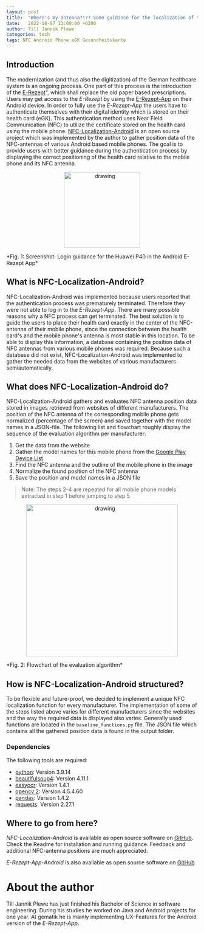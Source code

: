 ```yaml
---
layout: post
title:  "Where's my antenna?!?? Some guidance for the localization of the NFC antenna on Android devices"
date:   2022-10-07 13:00:00 +0200
author: Till Jannik Plewe
categories: tech
tags: NFC Android Phone eGK Gesundheitskarte
---
```


## Introduction

The modernization (and thus also the digitization) of the German healthcare system is an ongoing process. 
One part of this process is the introduction of the [E-Rezept](https://www.gematik.de/anwendungen/e-rezept)", which shall replace the old paper based prescriptions. 
Users may get access to the *E-Rezept* by using the [E-Rezept-App](https://play.google.com/store/apps/details?id=de.gematik.ti.erp.app&hl=de&gl=US) on their Android device. 
In order to fully use the *E-Rezept-App* the users have to authenticate themselves with their digital identity which is stored on their health card (eGK).
This authentication method uses Near Field Communication (NFC) to utilize the certificate stored on the health card using the mobile phone.
[NFC-Localization-Android](https://github.com/gematik/NfcLocalization-Android) is an open source project which was implemented by the author to gather position data of the NFC-antennas of various Android based mobile phones. The goal is to provide users with better guidance during the authentication process by displaying the correct positioning of the health card relative to the mobile phone and its NFC antenna.

<p align="center">
<img src="{{ site.baseurl }}/assets/img/221006-nfclocalization/loginguidance.png" alt="drawing" width="200"/>
</p>
*Fig. 1: Screenshot: Login guidance for the Huawei P40 in the Android E-Rezept App*

## What is NFC-Localization-Android?

NFC-Localization-Android was implemented because users reported that the authentication process was prematurely terminated. Therefore they were not able to log in to the *E-Rezept-App*.
There are many possible reasons why a NFC process can get terminated. The best solution is to guide the users to place their health card exactly in the center of the NFC-antenna of their mobile phone, since the connection between the health card's and the mobile phone's antenna is most stable in this location. To be able to display this information, a database containing the position data of NFC antennas from various mobile phones was required.
Because such a database did not exist, NFC-Localization-Android was implemented to gather the needed data from the websites of various manufacturers semiautomatically.

## What does NFC-Localization-Android do?

NFC-Localization-Android gathers and evaluates NFC antenna position data stored in images retrieved from websites of different manufacturers. 
The position of the NFC antenna of the corresponding mobile phone gets normalized (percentage of the screen) and saved together with the model names in a JSON-file.
The following list and flowchart roughly display the sequence of the evaluation algorithm per manufacturer:

1. Get the data from the website
2. Gather the model names for this mobile phone from the [Google Play Device List](https://storage.googleapis.com/play_public/supported_devices.html)
3. Find the NFC antenna and the outline of the mobile phone in the image
4. Normalize the found position of the NFC antenna
5. Save the position and model names in a JSON file

> Note: The steps 2-4 are repeated for all mobile phone models extracted in step 1 before jumping to step 5

<p align="center">
<img src="{{ site.baseurl }}/assets/img/221006-nfclocalization/ablauf.png" alt="drawing" width="400"/>
</p>
*Fig. 2: Flowchart of the evaluation algorithm*

## How is NFC-Localization-Android structured?
To be flexible and future-proof, we decided to implement a unique NFC localization function for every manufacturer. 
The implementation of some of the steps listed above varies for different manufacturers since the websites and the way the required data is displayed also varies.
Generally used functions are located in the `baseline_functions.py` file.
The JSON file which contains all the gathered position data is found in the output folder.
### Dependencies
The following tools are required:
* [python](https://www.python.org/): Version 3.9.14
* [beautifulsoup4](https://www.crummy.com/software/BeautifulSoup/bs4/doc/): Version 4.11.1
* [easyocr](https://www.jaided.ai/easyocr/): Version 1.4.1
* [opencv 2](https://opencv.org/): Version 4.5.4.60
* [pandas](https://pandas.pydata.org/): Version 1.4.2
* [requests](https://requests.readthedocs.io/en/latest/): Version 2.27.1

## Where to go from here?

*NFC-Localization-Android* is available as open source software on [GitHub](https://github.com/gematik/NfcLocalization-Android). Check the Readme for installation and running guidance. Feedback and additional NFC-antenna positions are much appreciated.

*E-Rezept-App-Android* is also available as open source software on [GitHub](https://github.com/gematik/E-Rezept-App-Android/)

# About the author

Till Jannik Plewe has just finished his Bachelor of Science in software engineering. During his studies he worked on Java and Android projects for one year. At gematik he is mainly implementing UX-Features for the  Android version of the *E-Rezept-App*.





